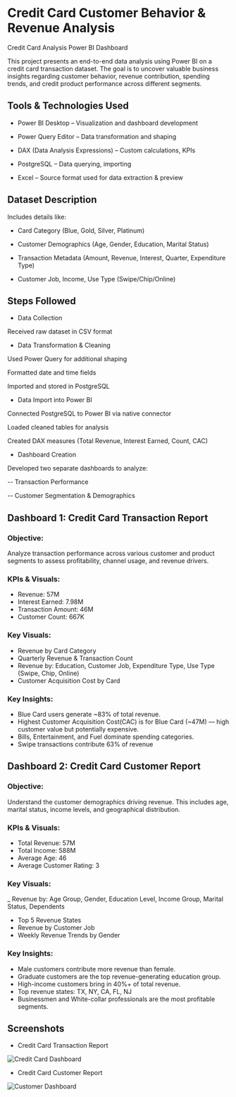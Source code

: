 # Credit Card Customer Behavior & Revenue Analysis                                                                                                              
Credit Card Analysis Power BI Dashboard

This project presents an end-to-end data analysis using Power BI on a credit card transaction dataset. The goal is to uncover valuable business insights regarding customer behavior, revenue contribution, spending trends, and credit product performance across different segments.

## Tools & Technologies Used

- Power BI Desktop – Visualization and dashboard development

- Power Query Editor – Data transformation and shaping

- DAX (Data Analysis Expressions) – Custom calculations, KPIs

- PostgreSQL – Data querying, importing

- Excel – Source format used for data extraction & preview

## Dataset Description

  Includes details like:

- Card Category (Blue, Gold, Silver, Platinum)

- Customer Demographics (Age, Gender, Education, Marital Status)

- Transaction Metadata (Amount, Revenue, Interest, Quarter, Expenditure Type)

- Customer Job, Income, Use Type (Swipe/Chip/Online)

## Steps Followed

- Data Collection

Received raw dataset in CSV format

- Data Transformation & Cleaning

Used Power Query for additional shaping

Formatted date and time fields

Imported and stored in PostgreSQL

- Data Import into Power BI

Connected PostgreSQL to Power BI via native connector

Loaded cleaned tables for analysis

Created DAX measures (Total Revenue, Interest Earned, Count, CAC)

- Dashboard Creation

Developed two separate dashboards to analyze:

-- Transaction Performance

-- Customer Segmentation & Demographics

## Dashboard 1: Credit Card Transaction Report

### Objective:

Analyze transaction performance across various customer and product segments to assess profitability, channel usage, and revenue drivers.

### KPIs & Visuals:

- Revenue: 57M
- Interest Earned: 7.98M
- Transaction Amount: 46M
- Customer Count: 667K

### Key Visuals:

- Revenue by Card Category
- Quarterly Revenue & Transaction Count
- Revenue by: Education, Customer Job, Expenditure Type, Use Type (Swipe, Chip, Online)
- Customer Acquisition Cost by Card

### Key Insights:

- Blue Card users generate ~83% of total revenue.
- Highest Customer Acquisition Cost(CAC) is for Blue Card (~47M) — high customer value but potentially expensive.
- Bills, Entertainment, and Fuel dominate spending categories.
- Swipe transactions contribute 63% of revenue

## Dashboard 2: Credit Card Customer Report

### Objective:
Understand the customer demographics driving revenue. This includes age, marital status, income levels, and geographical distribution.

### KPIs & Visuals:

- Total Revenue: 57M
- Total Income: 588M
- Average Age: 46
- Average Customer Rating: 3

### Key Visuals:

_ Revenue by: Age Group, Gender, Education Level, Income Group, Marital Status, Dependents
- Top 5 Revenue States
- Revenue by Customer Job
- Weekly Revenue Trends by Gender

### Key Insights:

- Male customers contribute more revenue than female.
- Graduate customers are the top revenue-generating education group.
- High-income customers bring in 40%+ of total revenue.
- Top revenue states: TX, NY, CA, FL, NJ
- Businessmen and White-collar professionals are the most profitable segments.

## Screenshots

- Credit Card Transaction Report
  
![Credit Card Dashboard](https://github.com/user-attachments/assets/b4d3e91d-d8ae-4052-afa1-79069cfc0e35)

- Credit Card Customer Report

![Customer Dashboard](https://github.com/user-attachments/assets/860a1123-0a05-4911-868f-aee8b7654c51)




